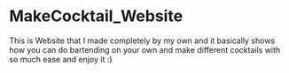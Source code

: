 # MakeCocktail_Website
This is Website that I made completely by my own and it basically shows how you can do bartending  on your own and make different cocktails with so much ease and enjoy it :)
